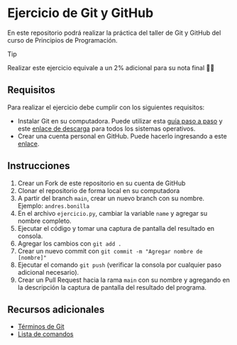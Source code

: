 # Ejercicio de Git y GitHub

En este repositorio podrá realizar la práctica del taller de Git y GitHub del curso de Principios de Programación.

> [!TIP]
> Realizar este ejercicio equivale a un 2% adicional para su nota final 💃🕺

## Requisitos

Para realizar el ejercicio debe cumplir con los siguientes requisitos:
- Instalar Git en su computadora. Puede utilizar esta [guía paso a paso](https://www.youtube.com/watch?v=h9ZH2wFpSUc) y este [enlace de descarga](https://git-scm.com/downloads) para todos los sistemas operativos.
- Crear una cuenta personal en GitHub. Puede hacerlo ingresando a este [enlace](https://github.com/signup).

## Instrucciones

1. Crear un Fork de este repositorio en su cuenta de GitHub
3. Clonar el repositorio de forma local en su computadora
5. A partir del branch `main`, crear un nuevo branch con su nombre. Ejemplo: `andres.bonilla`
6. En el archivo `ejercicio.py`, cambiar la variable `name` y agregar su nombre completo.
7. Ejecutar el código y tomar una captura de pantalla del resultado en consola.
7. Agregar los cambios con `git add .`
8. Crear un nuevo commit con `git commit -m "Agregar nombre de [nombre]"`
9. Ejecutar el comando `git push` (verificar la consola por cualquier paso adicional necesario).
10. Crear un Pull Request hacia la rama `main` con su nombre y agregando en la descripción la captura de pantalla del resultado del programa. 

## Recursos adicionales

- [Términos de Git](https://www.pluralsight.com/resources/blog/cloud/git-terms-explained)
- [Lista de comandos](https://training.github.com/downloads/es_ES/github-git-cheat-sheet.pdf)
